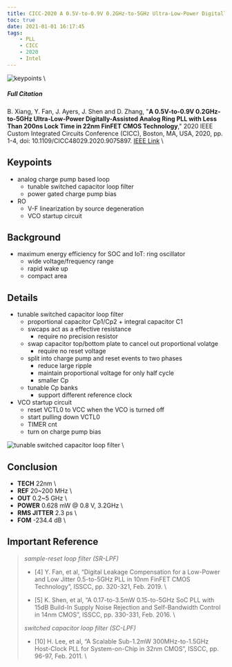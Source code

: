 ```yaml
---
title: CICC-2020 A 0.5V-to-0.9V 0.2GHz-to-5GHz Ultra-Low-Power Digitally-Assisted Analog Ring PLL with Less Than 200ns Lock Time in 22nm FinFET CMOS Technology
toc: true
date: 2021-01-01 16:17:45
tags:
	- PLL
	- CICC
	- 2020
	- Intel
---
```


![keypoints](https://api2.mubu.com/v3/document_image/ab546327-2a7e-42bc-aa5c-a98fb4672596-216525.jpg) \

##### Full Citation
B. Xiang, Y. Fan, J. Ayers, J. Shen and D. Zhang, "**A 0.5V-to-0.9V 0.2GHz-to-5GHz Ultra-Low-Power Digitally-Assisted Analog Ring PLL with Less Than 200ns Lock Time in 22nm FinFET CMOS Technology**," 2020 IEEE Custom Integrated Circuits Conference (CICC), Boston, MA, USA, 2020, pp. 1-4, doi: 10.1109/CICC48029.2020.9075897.
[IEEE Link](https://ieeexplore.ieee.org/document/9075897) \

## Keypoints
  - analog charge pump based loop
    - tunable switched capacitor loop filter
    - power gated charge pump bias
  - RO
    - V-F linearization by source degeneration
    - VCO startup circuit

## Background
  - maximum energy efficiency for SOC and IoT: ring oscillator
    - wide voltage/frequency range
    - rapid wake up
    - compact area

## Details
  - tunable switched capacitor loop filter
    - proportional capacitor Cp1/Cp2 + integral capacitor C1
    - swcaps act as a effective resistance
      - require no precision resistor
    - swap capacitor top/bottom plate to cancel out proportional volatge
      - require no reset voltage
    - split into charge pump and reset events to two phases
      - reduce large ripple
      - maintain proportional voltage for only half cycle
      - smaller Cp
    - tunable Cp banks
      - support different reference clock
  - VCO startup circuit
    - reset VCTL0 to VCC when the VCO is turned off
    - start pulling down VCTL0
    - TIMER cnt
    - turn on charge pump bias

![tunable switched capacitor loop filter](https://api2.mubu.com/v3/document_image/b67f38be-4cd3-4491-9998-841e1a22fd99-216525.jpg) \

## Conclusion
  - **TECH** 22nm \
  - **REF** 20~200 MHz \
  - **OUT** 0.2~5 GHz \
  - **POWER** 0.628 mW @ 0.8 V, 3.2GHz \
  - **RMS JITTER** 2.3 ps \
  - **FOM** -234.4 dB \


## Important Reference
>*sample-reset loop filter (SR-LPF)*
> 
> - [4] Y. Fan, et al, “Digital Leakage Compensation for a Low-Power and Low Jitter 0.5-to-5GHz PLL in 10nm FinFET CMOS Technology”, ISSCC, pp. 320-321, Feb. 2019. \
> 
> - [5] K. Shen, et al, “A 0.17-to-3.5mW 0.15-to-5GHz SoC PLL with 15dB Build-In Supply Noise Rejection and Self-Bandwidth Control in 14nm CMOS”, ISSCC, pp. 330-331, Feb. 2016. \
> 
> *switched capacitor loop filter (SC-LPF)*
> 
> - [10] H. Lee, et al, “A Scalable Sub-1.2mW 300MHz-to-1.5GHz Host-Clock PLL for System-on-Chip in 32nm CMOS”, ISSCC, pp. 96-97, Feb. 2011. \
